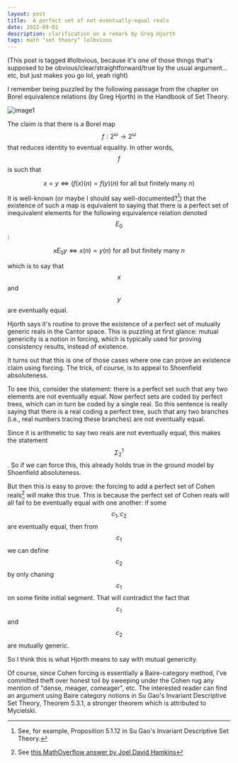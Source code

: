 ```yaml
---
layout: post
title:  A perfect set of not-eventually-equal reals
date: 2022-09-02 
description: clarification on a remark by Greg Hjorth
tags: math "set theory" lolbvious
---
```


(This post is tagged \#lolbvious, because it's one of those things that's supposed to be obvious/clear/straightforward/true by the usual argument... etc, but just makes you go lol, yeah right)

I remember being puzzled by the following passage from the chapter on Borel equivalence relations (by Greg Hjorth) in the Handbook of Set Theory.

![image1](/assets/img/hjorth-handbook-passage/hjorth-quote.png)


The claim is that there is a Borel map $$f:2^\omega\to 2^\omega$$ that reduces identity to eventual equality. In other words, $$f$$ is such that 

$$x=y\Leftrightarrow (f(x)(n)=f(y)(n) \text{ for all but finitely many } n)$$

It is well-known (or maybe I should say well-documented?[^1]) that the existence of such a map is equivalent to saying that there is a perfect set of inequivalent elements for the following equivalence relation denoted $$E_0$$: 

$$xE_0 y \Leftrightarrow x(n)=y(n) \text{ for all but finitely many } n$$

which is to say that $$x$$ and $$y$$ are eventually equal.


[^1]: See, for example, Proposition 5.1.12 in Su Gao's Invariant Descriptive Set Theory.

Hjorth says it's routine to prove the existence of a perfect set of mutually generic reals in the Cantor space. This is puzzling at first glance: mutual genericity is a notion in forcing, which is typically used for proving consistency results, instead of existence. 

It turns out that this is one of those cases where one can prove an existence claim using forcing. The trick, of course, is to appeal to Shoenfield absoluteness.

To see this, consider the statement: there is a perfect set such that any two elements are not eventually equal. Now perfect sets are coded by perfect trees, which can in turn be coded by a single real. So this sentence is really saying that there is a real coding a perfect tree, such that any two branches (i.e., real numbers tracing these branches) are not eventually equal. 

Since it is arithmetic to say two reals are not eventually equal, this makes the statement $$\Sigma^1_2$$. So if we can force this, this already holds true in the ground model by Shoenfield absoluteness.

But then this is easy to prove: the forcing to add a perfect set of Cohen reals[^2] will make this true. This is because the perfect set of Cohen reals will all fail to be eventually equal with one another: if some $$c_1,c_2$$ are eventually equal, then from $$c_1$$ we can define $$c_2$$ by only chaning $$c_1$$ on some finite initial segment. That will contradict the fact that $$c_1$$ and $$c_2$$ are mutually generic.

[^2]: See [this MathOverflow answer by Joel David Hamkins](https://mathoverflow.net/questions/99013/reals-added-after-cohen-forcing)

So I think this is what Hjorth means to say with mutual genericity. 

Of course, since Cohen forcing is essentially a Baire-category method, I've committed theft over honest toil by sweeping under the Cohen rug any mention of "dense, meager, comeager", etc. The interested reader can find an argument using Baire category notions in Su Gao's Invariant Descriptive Set Theory, Theorem 5.3.1, a stronger theorem which is attributed to Mycielski.
